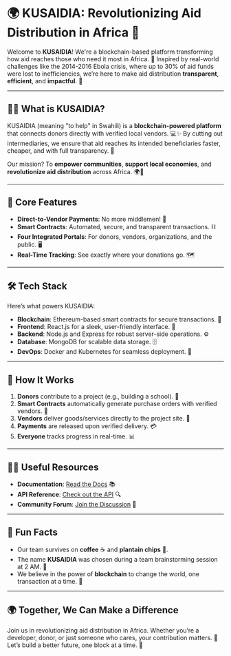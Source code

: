 # 🌍 KUSAIDIA: Revolutionizing Aid Distribution in Africa 🚀

Welcome to **KUSAIDIA**! We're a blockchain-based platform transforming how aid reaches those who need it most in Africa. 🌟 Inspired by real-world challenges like the 2014-2016 Ebola crisis, where up to 30% of aid funds were lost to inefficiencies, we’re here to make aid distribution **transparent**, **efficient**, and **impactful**. 💪

---

## 🙋‍♀️ What is KUSAIDIA?

KUSAIDIA (meaning "to help" in Swahili) is a **blockchain-powered platform** that connects donors directly with verified local vendors. 💻✨ By cutting out intermediaries, we ensure that aid reaches its intended beneficiaries faster, cheaper, and with full transparency. 🌈

Our mission? To **empower communities**, **support local economies**, and **revolutionize aid distribution** across Africa. 🌍💖

---

## 🌟 Core Features

- **Direct-to-Vendor Payments**: No more middlemen! 💸
- **Smart Contracts**: Automated, secure, and transparent transactions. ⛓️
- **Four Integrated Portals**: For donors, vendors, organizations, and the public. 🖥️
- **Real-Time Tracking**: See exactly where your donations go. 🗺️

---

## 🛠️ Tech Stack

Here’s what powers KUSAIDIA:

- **Blockchain**: Ethereum-based smart contracts for secure transactions. 🔗
- **Frontend**: React.js for a sleek, user-friendly interface. 🎨
- **Backend**: Node.js and Express for robust server-side operations. ⚙️
- **Database**: MongoDB for scalable data storage. 🗄️
- **DevOps**: Docker and Kubernetes for seamless deployment. 🚢

---

## 🚀 How It Works

1. **Donors** contribute to a project (e.g., building a school). 🏫
2. **Smart Contracts** automatically generate purchase orders with verified vendors. 📝
3. **Vendors** deliver goods/services directly to the project site. 🚚
4. **Payments** are released upon verified delivery. 💳
5. **Everyone** tracks progress in real-time. 📊

---

## 👩‍💻 Useful Resources

- **Documentation**: [Read the Docs](#) 📚
- **API Reference**: [Check out the API](#) 🔍
- **Community Forum**: [Join the Discussion](#) 💬

---

## 🍿 Fun Facts

- Our team survives on **coffee** ☕ and **plantain chips** 🍌.
- The name **KUSAIDIA** was chosen during a team brainstorming session at 2 AM. 🌙
- We believe in the power of **blockchain** to change the world, one transaction at a time. 💎

---

## 🌍 Together, We Can Make a Difference

Join us in revolutionizing aid distribution in Africa. Whether you’re a developer, donor, or just someone who cares, your contribution matters. 💖 Let’s build a better future, one block at a time. 🚀
